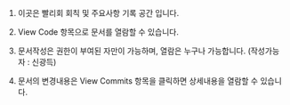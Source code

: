 1. 이곳은 빨리회 회칙 및 주요사항 기록 공간 입니다.

2. View Code 항목으로 문서를 열람할 수 있습니다.

3. 문서작성은 권한이 부여된 자만이 가능하며, 열람은 누구나 가능합니다. (작성가능자 : 신광득)

4. 문서의 변경내용은 View Commits 항목을 클릭하면 상세내용을 열람할 수 있습니다.
